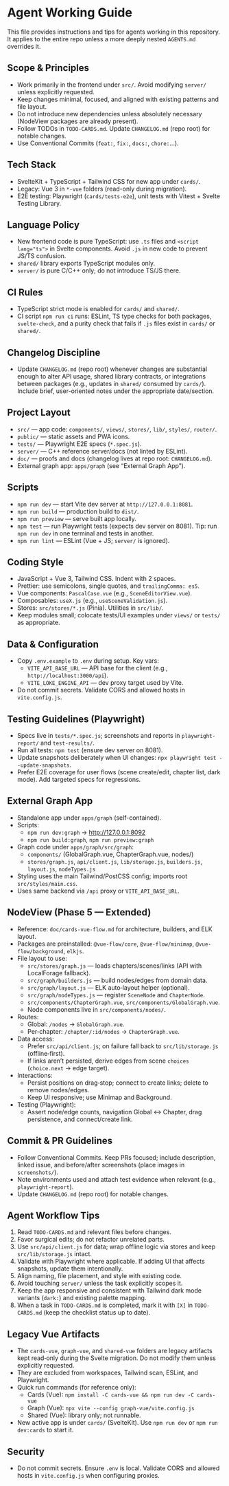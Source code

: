 # Agent Working Guide

This file provides instructions and tips for agents working in this repository. It applies to the entire repo unless a more deeply nested `AGENTS.md` overrides it.

## Scope & Principles
- Work primarily in the frontend under `src/`. Avoid modifying `server/` unless explicitly requested.
- Keep changes minimal, focused, and aligned with existing patterns and file layout.
- Do not introduce new dependencies unless absolutely necessary (NodeView packages are already present).
- Follow TODOs in `TODO-CARDS.md`. Update `CHANGELOG.md` (repo root) for notable changes.
- Use Conventional Commits (`feat:`, `fix:`, `docs:`, `chore:`...).

## Tech Stack
- SvelteKit + TypeScript + Tailwind CSS for new app under `cards/`.
- Legacy: Vue 3 in `*-vue` folders (read-only during migration).
- E2E testing: Playwright (`cards/tests-e2e`), unit tests with Vitest + Svelte Testing Library.

## Language Policy
- New frontend code is pure TypeScript: use `.ts` files and `<script lang="ts">` in Svelte components. Avoid `.js` in new code to prevent JS/TS confusion.
- `shared/` library exports TypeScript modules only.
- `server/` is pure C/C++ only; do not introduce TS/JS there.

## CI Rules
- TypeScript strict mode is enabled for `cards/` and `shared/`.
- CI script `npm run ci` runs: ESLint, TS type checks for both packages, `svelte-check`, and a purity check that fails if `.js` files exist in `cards/` or `shared/`.

## Changelog Discipline
- Update `CHANGELOG.md` (repo root) whenever changes are substantial enough to alter API usage, shared library contracts, or integrations between packages (e.g., updates in `shared/` consumed by `cards/`). Include brief, user-oriented notes under the appropriate date/section.

## Project Layout
- `src/` — app code: `components/`, `views/`, `stores/`, `lib/`, `styles/`, `router/`.
- `public/` — static assets and PWA icons.
- `tests/` — Playwright E2E specs (`*.spec.js`).
- `server/` — C++ reference server/docs (not linted by ESLint).
- `doc/` — proofs and docs (changelog lives at repo root: `CHANGELOG.md`).
- External graph app: `apps/graph` (see “External Graph App”).

## Scripts
- `npm run dev` — start Vite dev server at `http://127.0.0.1:8081`.
- `npm run build` — production build to `dist/`.
- `npm run preview` — serve built app locally.
- `npm test` — run Playwright tests (expects dev server on 8081). Tip: run `npm run dev` in one terminal and tests in another.
- `npm run lint` — ESLint (Vue + JS; `server/` is ignored).

## Coding Style
- JavaScript + Vue 3, Tailwind CSS. Indent with 2 spaces.
- Prettier: use semicolons, single quotes, and `trailingComma: es5`.
- Vue components: `PascalCase.vue` (e.g., `SceneEditorView.vue`).
- Composables: `useX.js` (e.g., `useSceneValidation.js`).
- Stores: `src/stores/*.js` (Pinia). Utilities in `src/lib/`.
- Keep modules small; colocate tests/UI examples under `views/` or `tests/` as appropriate.

## Data & Configuration
- Copy `.env.example` to `.env` during setup. Key vars:
  - `VITE_API_BASE_URL` — API base for the client (e.g., `http://localhost:3000/api`).
  - `VITE_LOKE_ENGINE_API` — dev proxy target used by Vite.
- Do not commit secrets. Validate CORS and allowed hosts in `vite.config.js`.

## Testing Guidelines (Playwright)
- Specs live in `tests/*.spec.js`; screenshots and reports in `playwright-report/` and `test-results/`.
- Run all tests: `npm test` (ensure dev server on 8081).
- Update snapshots deliberately when UI changes: `npx playwright test --update-snapshots`.
- Prefer E2E coverage for user flows (scene create/edit, chapter list, dark mode). Add targeted specs for regressions.

## External Graph App
- Standalone app under `apps/graph` (self-contained).
- Scripts:
  - `npm run dev:graph` → http://127.0.0.1:8092
  - `npm run build:graph`, `npm run preview:graph`
- Graph code under `apps/graph/src/graph`:
  - `components/` (GlobalGraph.vue, ChapterGraph.vue, nodes/)
  - `stores/graph.js`, `api/client.js`, `lib/storage.js`, `builders.js`, `layout.js`, `nodeTypes.js`
- Styling uses the main Tailwind/PostCSS config; imports root `src/styles/main.css`.
- Uses same backend via `/api` proxy or `VITE_API_BASE_URL`.

## NodeView (Phase 5 — Extended)
- Reference: `doc/cards-vue-flow.md` for architecture, builders, and ELK layout.
- Packages are preinstalled: `@vue-flow/core`, `@vue-flow/minimap`, `@vue-flow/background`, `elkjs`.
- File layout to use:
  - `src/stores/graph.js` — loads chapters/scenes/links (API with LocalForage fallback).
  - `src/graph/builders.js` — build nodes/edges from domain data.
  - `src/graph/layout.js` — ELK auto‑layout helper (optional).
  - `src/graph/nodeTypes.js` — register `SceneNode` and `ChapterNode`.
  - `src/components/ChapterGraph.vue`, `src/components/GlobalGraph.vue`.
  - Node components live in `src/components/nodes/`.
- Routes:
  - Global: `/nodes` → `GlobalGraph.vue`.
  - Per‑chapter: `/chapter/:id/nodes` → `ChapterGraph.vue`.
- Data access:
  - Prefer `src/api/client.js`; on failure fall back to `src/lib/storage.js` (offline‑first).
  - If links aren’t persisted, derive edges from scene `choices` (`choice.next` → edge target).
- Interactions:
  - Persist positions on drag‑stop; connect to create links; delete to remove nodes/edges.
  - Keep UI responsive; use Minimap and Background.
- Testing (Playwright):
  - Assert node/edge counts, navigation Global ↔ Chapter, drag persistence, and connect/create link.

## Commit & PR Guidelines
- Follow Conventional Commits. Keep PRs focused; include description, linked issue, and before/after screenshots (place images in `screenshots/`).
- Note environments used and attach test evidence when relevant (e.g., `playwright-report`).
- Update `CHANGELOG.md` (repo root) for notable changes.

## Agent Workflow Tips
1. Read `TODO-CARDS.md` and relevant files before changes.
2. Favor surgical edits; do not refactor unrelated parts.
3. Use `src/api/client.js` for data; wrap offline logic via stores and keep `src/lib/storage.js` intact.
4. Validate with Playwright where applicable. If adding UI that affects snapshots, update them intentionally.
5. Align naming, file placement, and style with existing code.
6. Avoid touching `server/` unless the task explicitly scopes it.
7. Keep the app responsive and consistent with Tailwind dark mode variants (`dark:`) and existing palette mapping.
8. When a task in `TODO-CARDS.md` is completed, mark it with `[X]` in `TODO-CARDS.md` (keep the checklist status up to date).

## Legacy Vue Artifacts
- The `cards-vue`, `graph-vue`, and `shared-vue` folders are legacy artifacts kept read‑only during the Svelte migration. Do not modify them unless explicitly requested.
- They are excluded from workspaces, Tailwind scan, ESLint, and Playwright.
- Quick run commands (for reference only):
  - Cards (Vue): `npm install -C cards-vue && npm run dev -C cards-vue`
  - Graph (Vue): `npx vite --config graph-vue/vite.config.js`
  - Shared (Vue): library only; not runnable.
- New active app is under `cards/` (SvelteKit). Use `npm run dev` or `npm run dev:cards` to start it.

## Security
- Do not commit secrets. Ensure `.env` is local. Validate CORS and allowed hosts in `vite.config.js` when configuring proxies.
